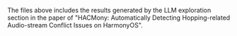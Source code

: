 The files above includes the results generated by the LLM exploration section in the paper of "HACMony: Automatically Detecting Hopping-related Audio-stream Conflict Issues on HarmonyOS".
